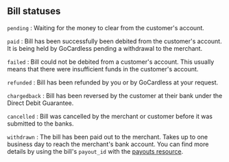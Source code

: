 ## Bill statuses

`pending`
:    Waiting for the money to clear from the customer's account.

`paid`
:    Bill has been successfully been debited from the customer's account. It is being held by GoCardless pending a withdrawal to the merchant.

`failed`
:    Bill could not be debited from a customer's account. This usually means that there were insufficient funds in the customer's account.

`refunded`
:    Bill has been refunded by you or by GoCardless at your request.

`chargedback`
:    Bill has been reversed by the customer at their bank under the Direct Debit Guarantee.

`cancelled`
:    Bill was cancelled by the merchant or customer before it was submitted to the banks.

`withdrawn`
:    The bill has been paid out to the merchant. Takes up to one business day to reach the merchant's bank account. You can find more details by using the bill's `payout_id` with the [payouts resource](#payout).
